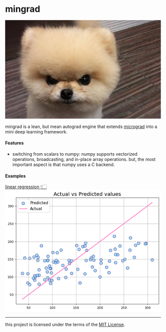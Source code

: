 # mingrad
![](/pom.jpg)

mingrad is a lean, but mean autograd engine that extends [micrograd](https://github.com/karpathy/micrograd) into a mini deep learning framework.

#### Features
- switching from scalars to numpy: numpy supports vectorized operations, broadcasting, and in-place array operations. but, the most important aspect is that numpy uses a C backend.

#### Examples
[linear regression 👇🏻](/examples/linear.ipynb)
![](/figures/linear.png)

---
this project is licensed under the terms of the [MIT License](/LICENSE).